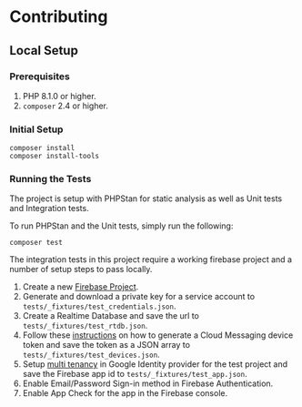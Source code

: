 # Contributing

## Local Setup

### Prerequisites

1. PHP 8.1.0 or higher.
2. `composer` 2.4 or higher.

### Initial Setup

    composer install
    composer install-tools

### Running the Tests

The project is setup with PHPStan for static analysis as well as Unit tests and Integration tests.

To run PHPStan and the Unit tests, simply run the following:

    composer test

The integration tests in this project require a working firebase project and a number of setup steps to pass locally.

1. Create a new [Firebase Project](https://console.firebase.google.com/).
2. Generate and download a private key for a service account to `tests/_fixtures/test_credentials.json`.
3. Create a Realtime Database and save the url to `tests/_fixtures/test_rtdb.json`.
4. Follow these [instructions](https://github.com/firebase/quickstart-js/tree/master/messaging) on how to generate a Cloud Messaging device token and save the token as a JSON array to `tests/_fixtures/test_devices.json`.
5. Setup [multi tenancy](https://cloud.google.com/identity-platform/docs/multi-tenancy-quickstart) in Google Identity provider for the test project and save the Firebase app id to `tests/_fixtures/test_app.json`.
6. Enable Email/Password Sign-in method in Firebase Authentication.
7. Enable App Check for the app in the Firebase console.
